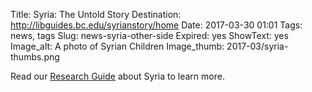 Title: Syria: The Untold Story
Destination: http://libguides.bc.edu/syrianstory/home
Date: 2017-03-30 01:01 
Tags: news, tags 
Slug: news-syria-other-side
Expired: yes
ShowText: yes
Image_alt: A photo of Syrian Children
Image_thumb: 2017-03/syria-thumbs.png

Read our <a href="http://libguides.bc.edu/syrianstory/home">Research Guide</a> about Syria to learn more.
